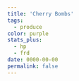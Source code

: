 ```yaml
---
title: 'Cherry Bombs'
tags:
  - produce
color: purple
stats_plus:
  - hp
  - frd
date: 0000-00-00
permalink: false
---
```


